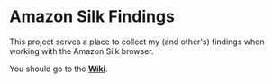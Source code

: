 Amazon Silk Findings
====================

This project serves a place to collect my (and other's) findings when working with the Amazon Silk browser.

You should go to the [**Wiki**][wiki].

[wiki]: https://github.com/ericf/amazon-silk-findings/wiki

